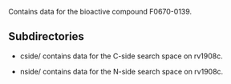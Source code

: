 Contains data for the bioactive compound F0670-0139.

## Subdirectories

- cside/ contains data for the C-side search space on rv1908c.

- nside/ contains data for the N-side search space on rv1908c.

